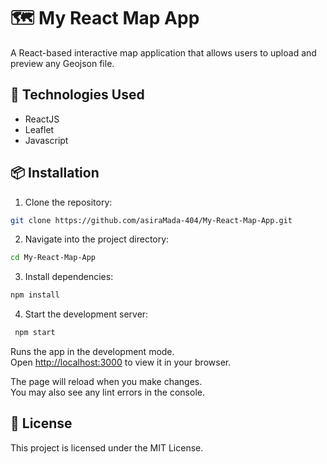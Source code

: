 # 🗺️ My React Map App

A React-based interactive map application that allows users to upload and preview any Geojson file.

## 🧰 Technologies Used

- ReactJS
- Leaflet
- Javascript

## 📦 Installation

1. Clone the repository:
```bash
git clone https://github.com/asiraMada-404/My-React-Map-App.git
```

2. Navigate into the project directory:
```bash
cd My-React-Map-App
```

3. Install dependencies:
```bash
npm install
```

4. Start the development server:
```bash
 npm start
```
Runs the app in the development mode.\
Open [http://localhost:3000](http://localhost:3000) to view it in your browser.

The page will reload when you make changes.\
You may also see any lint errors in the console.

## 📄 License

This project is licensed under the MIT License.
